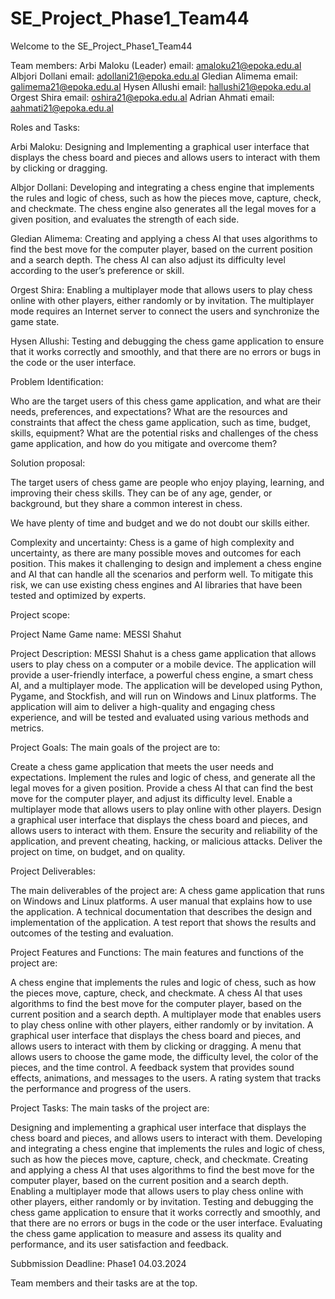 # SE_Project_Phase1_Team44
Welcome to the SE_Project_Phase1_Team44

Team members: 
Arbi Maloku (Leader) email: amaloku21@epoka.edu.al 
Albjori Dollani email: adollani21@epoka.edu.al 
Gledian Alimema email: galimema21@epoka.edu.al 
Hysen Allushi email: hallushi21@epoka.edu.al 
Orgest Shira email: oshira21@epoka.edu.al
Adrian Ahmati email: aahmati21@epoka.edu.al

Roles and Tasks:

Arbi Maloku: Designing and Implementing a graphical user interface that displays the chess board and pieces and allows users to interact with them by clicking or dragging.

Albjor Dollani: Developing and integrating a chess engine that implements the rules and logic of chess, such as how the pieces move, capture, check, and checkmate. The chess engine also generates all the legal moves for a given position, and evaluates the strength of each side.

Gledian Alimema: Creating and applying a chess AI that uses algorithms to find the best move for the computer player, based on the current position and a search depth. The chess AI can also adjust its difficulty level according to the user’s preference or skill.

Orgest Shira: Enabling a multiplayer mode that allows users to play chess online with other players, either randomly or by invitation. The multiplayer mode requires an Internet server to connect the users and synchronize the game state.

Hysen Allushi: Testing and debugging the chess game application to ensure that it works correctly and smoothly, and that there are no errors or bugs in the code or the user interface.

Problem Identification:

Who are the target users of this chess game application, and what are their needs, preferences, and expectations?
What are the resources and constraints that affect the chess game application, such as time, budget, skills, equipment?
What are the potential risks and challenges of the chess game application, and how do you mitigate and overcome them?

Solution proposal:

The target users of chess game are people who enjoy playing, learning, and improving their chess skills. They can be of any age, gender, or background, but they share a common interest in chess.

We have plenty of time and budget and we do not doubt our skills either.

Complexity and uncertainty: Chess is a game of high complexity and uncertainty, as there are many possible moves and outcomes for each position. This makes it challenging to design and implement a chess engine and AI that can handle all the scenarios and perform well. To mitigate this risk, we can use existing chess engines and AI libraries that have been tested and optimized by experts.

Project scope:

Project Name Game name: MESSI Shahut

Project Description: MESSI Shahut is a chess game application that allows users to play chess on a computer or a mobile device. The application will provide a user-friendly interface, a powerful chess engine, a smart chess AI, and a multiplayer mode. The application will be developed using Python, Pygame, and Stockfish, and will run on Windows and Linux platforms. The application will aim to deliver a high-quality and engaging chess experience, and will be tested and evaluated using various methods and metrics.

Project Goals: 
The main goals of the project are to:

Create a chess game application that meets the user needs and expectations.
Implement the rules and logic of chess, and generate all the legal moves for a given position.
Provide a chess AI that can find the best move for the computer player, and adjust its difficulty level.
Enable a multiplayer mode that allows users to play online with other players.
Design a graphical user interface that displays the chess board and pieces, and allows users to interact with them.
Ensure the security and reliability of the application, and prevent cheating, hacking, or malicious attacks.
Deliver the project on time, on budget, and on quality.

Project Deliverables:

The main deliverables of the project are: 
A chess game application that runs on Windows and Linux platforms. A user manual that explains how to use the application. A technical documentation that describes the design and implementation of the application. A test report that shows the results and outcomes of the testing and evaluation.

Project Features and Functions:
The main features and functions of the project are:

A chess engine that implements the rules and logic of chess, such as how the pieces move, capture, check, and checkmate.
A chess AI that uses algorithms to find the best move for the computer player, based on the current position and a search depth.
A multiplayer mode that enables users to play chess online with other players, either randomly or by invitation.
A graphical user interface that displays the chess board and pieces, and allows users to interact with them by clicking or dragging.
A menu that allows users to choose the game mode, the difficulty level, the color of the pieces, and the time control.
A feedback system that provides sound effects, animations, and messages to the users.
A rating system that tracks the performance and progress of the users.

Project Tasks: 
The main tasks of the project are:

Designing and implementing a graphical user interface that displays the chess board and pieces, and allows users to interact with them.
Developing and integrating a chess engine that implements the rules and logic of chess, such as how the pieces move, capture, check, and checkmate.
Creating and applying a chess AI that uses algorithms to find the best move for the computer player, based on the current position and a search depth.
Enabling a multiplayer mode that allows users to play chess online with other players, either randomly or by invitation.
Testing and debugging the chess game application to ensure that it works correctly and smoothly, and that there are no errors or bugs in the code or the user interface.
Evaluating the chess game application to measure and assess its quality and performance, and its user satisfaction and feedback.

Subbmission Deadline: 
Phase1 04.03.2024

Team members and their tasks are at the top.
